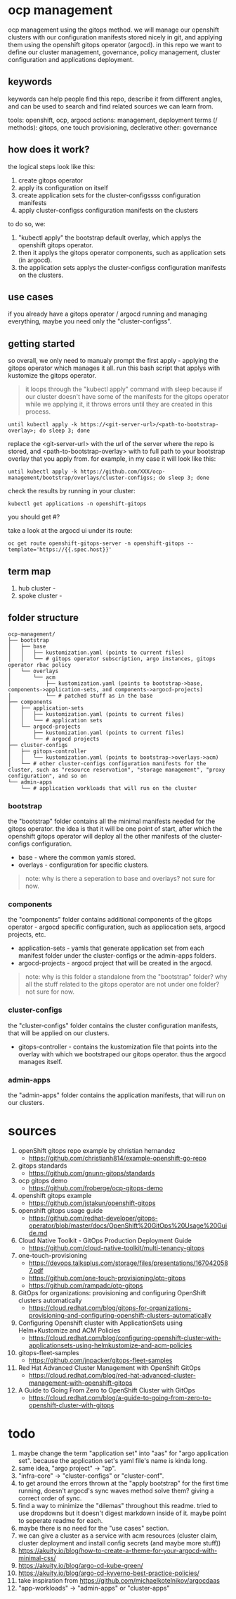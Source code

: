 # ocp management
ocp management using the gitops method. we will manage our openshift clusters with our configuration manifests stored nicely in git, and applying them using the openshift gitops operator (argocd).
in this repo we want to define our cluster management, governance, policy management, cluster configuration and applications deployment.

## keywords
keywords can help people find this repo, describe it from different angles, and can be used to search and find related sources we can learn from.

tools: openshift, ocp, argocd
actions: management, deployment
terms (/ methods): gitops, one touch provisioning, declerative
other: governance

## how does it work?
the logical steps look like this:
1. create gitops operator
2. apply its configuration on itself
3. create application sets for the cluster-configssss configuration manifests
4. apply cluster-configss configuration manifests on the clusters

to do so, we:
1. "kubectl apply" the bootstrap default overlay, which applys the openshift gitops operator.
2. then it applys the gitops operator components, such as application sets (in argocd).
3. the application sets applys the cluster-configss configuration manifests on the clusters.

## use cases
if you already have a gitops operator / argocd running and managing everything, maybe you need only the "cluster-configss".

## getting started
so overall, we only need to manualy prompt the first apply - applying the gitops operator which manages it all.
run this bash script that applys with kustomize the gitops operator. 
> it loops through the "kubectl apply" command with sleep because if our cluster doesn't have some of the manifests for the gitops operator while we applying it, it throws errors until they are created in this process.
```
until kubectl apply -k https://<git-server-url>/<path-to-bootstrap-overlay>; do sleep 3; done
```
replace the \<git-server-url> with the url of the server where the repo is stored, and \<path-to-bootstrap-overlay> with to full path to your bootstrap overlay that you apply from.
for example, in my case it will look like this:
```
until kubectl apply -k https://github.com/XXX/ocp-management/bootstrap/overlays/cluster-configss; do sleep 3; done
```

check the results by running in your cluster:
```
kubectl get applications -n openshift-gitops
```
you should get #?

take a look at the argocd ui under its route:
```
oc get route openshift-gitops-server -n openshift-gitops --template='https://{{.spec.host}}'
```

## term map
1. hub cluster - 
2. spoke cluster - 


## folder structure
```
ocp-management/
├── bootstrap
│   ├── base
│   │   ├── kustomization.yaml (points to current files)
│   │   └── # gitops operator subscription, argo instances, gitops operator rbac policy
│   └── overlays
│       └── acm
│           ├── kustomization.yaml (points to bootstrap->base, components->application-sets, and components->argocd-projects)
│           └── # patched stuff as in the base
├── components
│   ├── application-sets
│   │   ├── kustomization.yaml (points to current files)
│   │   └── # application sets 
│   └── argocd-projects
│       ├── kustomization.yaml (points to current files)
│       └── # argocd projects
├── cluster-configs
│   ├── gitops-controller
│   │   └── kustomization.yaml (points to bootstrap->overlays->acm)
│   └── # other cluster-configs configuration manifests for the cluster, such as "resource reservation", "storage management", "proxy configuration", and so on
└── admin-apps
    └── # application workloads that will run on the cluster
```

### bootstrap
the "bootstrap" folder contains all the minimal manifests needed for the gitops operator.
the idea is that it will be one point of start, after which the openshift gitops operator will deploy all the other manifests of the cluster-configs configuration.

* base - where the common yamls stored.
* overlays - configuration for specific clusters.
> note: why is there a seperation to base and overlays? not sure for now.

### components
the "components" folder contains additional components of the gitops operator - argocd specific configuration, such as appliocation sets, argocd projects, etc.

* application-sets - yamls that generate application set from each manifest folder under the cluster-configs or the admin-apps folders.
* argocd-projects - argocd project that will be created in the argocd.
> note: why is this folder a standalone from the "bootstrap" folder? why all the stuff related to the gitops operator are not under one folder? not sure for now.


### cluster-configs
the "cluster-configs" folder contains the cluster configuration manifests, that will be applied on our clusters.

* gitops-controller - contains the kustomization file that points into the overlay with which we bootstraped our gitops operator. thus the argocd manages itself.


### admin-apps
the "admin-apps" folder contains the application manifests, that will run on our clusters.


# sources
1. openShift gitops repo example by christian hernandez 
    * https://github.com/christianh814/example-openshift-go-repo
2. gitops standards
    * https://github.com/gnunn-gitops/standards
3. ocp gitops demo
    * https://github.com/froberge/ocp-gitops-demo
4. openshift gitops example
    * https://github.com/jstakun/openshift-gitops
5. openshift gitops usage guide
    * https://github.com/redhat-developer/gitops-operator/blob/master/docs/OpenShift%20GitOps%20Usage%20Guide.md
6. Cloud Native Toolkit - GitOps Production Deployment Guide
    * https://github.com/cloud-native-toolkit/multi-tenancy-gitops
7. one-touch-provisioning
    * https://devops.talksplus.com/storage/files/presentations/1670420587.pdf
    * https://github.com/one-touch-provisioning/otp-gitops
    * https://github.com/rampadc/otp-gitops
8. GitOps for organizations: provisioning and configuring OpenShift clusters automatically
    * https://cloud.redhat.com/blog/gitops-for-organizations-provisioning-and-configuring-openshift-clusters-automatically
9. Configuring Openshift cluster with ApplicationSets using Helm+Kustomize and ACM Policies
    * https://cloud.redhat.com/blog/configuring-openshift-cluster-with-applicationsets-using-helmkustomize-and-acm-policies
10. gitops-fleet-samples
    * https://github.com/jnpacker/gitops-fleet-samples
11. Red Hat Advanced Cluster Management with OpenShift GitOps
    * https://cloud.redhat.com/blog/red-hat-advanced-cluster-management-with-openshift-gitops
12. A Guide to Going From Zero to OpenShift Cluster with GitOps
    * https://cloud.redhat.com/blog/a-guide-to-going-from-zero-to-openshift-cluster-with-gitops



# todo
1. maybe change the term "application set" into "aas" for "argo application set". because the application set's yaml file's name is kinda long.
2. same idea, "argo project" -> "ap".
3. "infra-core" -> "cluster-configs" or "cluster-conf".
4. to get around the errors thrown at the "apply bootstrap" for the first time running, doesn't argocd's sync waves method solve them? giving a correct order of sync.
5. find a way to minimize the "dilemas" throughout this readme. tried to use dropdowns but it doesn't digest markdown inside of it. maybe point to seperate readme for each.
6. maybe there is no need for the "use cases" section.
7. we can give a cluster as a service with acm resources (cluster claim, cluster deployment and install config secrets (and maybe more stuff))
8. https://akuity.io/blog/how-to-create-a-theme-for-your-argocd-with-minimal-css/
9. https://akuity.io/blog/argo-cd-kube-green/
10. https://akuity.io/blog/argo-cd-kyverno-best-practice-policies/
11. take inspiration from https://github.com/michaelkotelnikov/argocdaas
12. "app-workloads" -> "admin-apps" or "cluster-apps"

